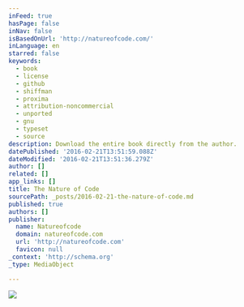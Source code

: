 ```yaml
---
inFeed: true
hasPage: false
inNav: false
isBasedOnUrl: 'http://natureofcode.com/'
inLanguage: en
starred: false
keywords:
  - book
  - license
  - github
  - shiffman
  - proxima
  - attribution-noncommercial
  - unported
  - gnu
  - typeset
  - source
description: Download the entire book directly from the author.
datePublished: '2016-02-21T13:51:59.088Z'
dateModified: '2016-02-21T13:51:36.279Z'
author: []
related: []
app_links: []
title: The Nature of Code
sourcePath: _posts/2016-02-21-the-nature-of-code.md
published: true
authors: []
publisher:
  name: Natureofcode
  domain: natureofcode.com
  url: 'http://natureofcode.com'
  favicon: null
_context: 'http://schema.org'
_type: MediaObject

---
```

![](https://the-grid-user-content.s3-us-west-2.amazonaws.com/b88746b7-3bd8-43cb-96ea-6a20269705cb.jpg)